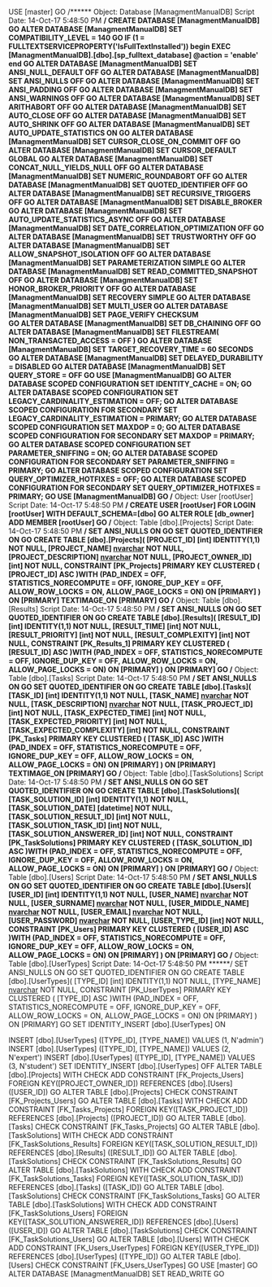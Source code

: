 USE [master]
GO
/****** Object:  Database [ManagmentManualDB]    Script Date: 14-Oct-17 5:48:50 PM ******/
CREATE DATABASE [ManagmentManualDB]
GO
ALTER DATABASE [ManagmentManualDB] SET COMPATIBILITY_LEVEL = 140
GO
IF (1 = FULLTEXTSERVICEPROPERTY('IsFullTextInstalled'))
begin
EXEC [ManagmentManualDB].[dbo].[sp_fulltext_database] @action = 'enable'
end
GO
ALTER DATABASE [ManagmentManualDB] SET ANSI_NULL_DEFAULT OFF 
GO
ALTER DATABASE [ManagmentManualDB] SET ANSI_NULLS OFF 
GO
ALTER DATABASE [ManagmentManualDB] SET ANSI_PADDING OFF 
GO
ALTER DATABASE [ManagmentManualDB] SET ANSI_WARNINGS OFF 
GO
ALTER DATABASE [ManagmentManualDB] SET ARITHABORT OFF 
GO
ALTER DATABASE [ManagmentManualDB] SET AUTO_CLOSE OFF 
GO
ALTER DATABASE [ManagmentManualDB] SET AUTO_SHRINK OFF 
GO
ALTER DATABASE [ManagmentManualDB] SET AUTO_UPDATE_STATISTICS ON 
GO
ALTER DATABASE [ManagmentManualDB] SET CURSOR_CLOSE_ON_COMMIT OFF 
GO
ALTER DATABASE [ManagmentManualDB] SET CURSOR_DEFAULT  GLOBAL 
GO
ALTER DATABASE [ManagmentManualDB] SET CONCAT_NULL_YIELDS_NULL OFF 
GO
ALTER DATABASE [ManagmentManualDB] SET NUMERIC_ROUNDABORT OFF 
GO
ALTER DATABASE [ManagmentManualDB] SET QUOTED_IDENTIFIER OFF 
GO
ALTER DATABASE [ManagmentManualDB] SET RECURSIVE_TRIGGERS OFF 
GO
ALTER DATABASE [ManagmentManualDB] SET  DISABLE_BROKER 
GO
ALTER DATABASE [ManagmentManualDB] SET AUTO_UPDATE_STATISTICS_ASYNC OFF 
GO
ALTER DATABASE [ManagmentManualDB] SET DATE_CORRELATION_OPTIMIZATION OFF 
GO
ALTER DATABASE [ManagmentManualDB] SET TRUSTWORTHY OFF 
GO
ALTER DATABASE [ManagmentManualDB] SET ALLOW_SNAPSHOT_ISOLATION OFF 
GO
ALTER DATABASE [ManagmentManualDB] SET PARAMETERIZATION SIMPLE 
GO
ALTER DATABASE [ManagmentManualDB] SET READ_COMMITTED_SNAPSHOT OFF 
GO
ALTER DATABASE [ManagmentManualDB] SET HONOR_BROKER_PRIORITY OFF 
GO
ALTER DATABASE [ManagmentManualDB] SET RECOVERY SIMPLE 
GO
ALTER DATABASE [ManagmentManualDB] SET  MULTI_USER 
GO
ALTER DATABASE [ManagmentManualDB] SET PAGE_VERIFY CHECKSUM  
GO
ALTER DATABASE [ManagmentManualDB] SET DB_CHAINING OFF 
GO
ALTER DATABASE [ManagmentManualDB] SET FILESTREAM( NON_TRANSACTED_ACCESS = OFF ) 
GO
ALTER DATABASE [ManagmentManualDB] SET TARGET_RECOVERY_TIME = 60 SECONDS 
GO
ALTER DATABASE [ManagmentManualDB] SET DELAYED_DURABILITY = DISABLED 
GO
ALTER DATABASE [ManagmentManualDB] SET QUERY_STORE = OFF
GO
USE [ManagmentManualDB]
GO
ALTER DATABASE SCOPED CONFIGURATION SET IDENTITY_CACHE = ON;
GO
ALTER DATABASE SCOPED CONFIGURATION SET LEGACY_CARDINALITY_ESTIMATION = OFF;
GO
ALTER DATABASE SCOPED CONFIGURATION FOR SECONDARY SET LEGACY_CARDINALITY_ESTIMATION = PRIMARY;
GO
ALTER DATABASE SCOPED CONFIGURATION SET MAXDOP = 0;
GO
ALTER DATABASE SCOPED CONFIGURATION FOR SECONDARY SET MAXDOP = PRIMARY;
GO
ALTER DATABASE SCOPED CONFIGURATION SET PARAMETER_SNIFFING = ON;
GO
ALTER DATABASE SCOPED CONFIGURATION FOR SECONDARY SET PARAMETER_SNIFFING = PRIMARY;
GO
ALTER DATABASE SCOPED CONFIGURATION SET QUERY_OPTIMIZER_HOTFIXES = OFF;
GO
ALTER DATABASE SCOPED CONFIGURATION FOR SECONDARY SET QUERY_OPTIMIZER_HOTFIXES = PRIMARY;
GO
USE [ManagmentManualDB]
GO
/****** Object:  User [rootUser]    Script Date: 14-Oct-17 5:48:50 PM ******/
CREATE USER [rootUser] FOR LOGIN [rootUser] WITH DEFAULT_SCHEMA=[dbo]
GO
ALTER ROLE [db_owner] ADD MEMBER [rootUser]
GO
/****** Object:  Table [dbo].[Projects]    Script Date: 14-Oct-17 5:48:50 PM ******/
SET ANSI_NULLS ON
GO
SET QUOTED_IDENTIFIER ON
GO
CREATE TABLE [dbo].[Projects](
	[PROJECT_ID] [int] IDENTITY(1,1) NOT NULL,
	[PROJECT_NAME] [nvarchar](100) NOT NULL,
	[PROJECT_DESCRIPTION] [nvarchar](max) NOT NULL,
	[PROJECT_OWNER_ID] [int] NOT NULL,
 CONSTRAINT [PK_Projects] PRIMARY KEY CLUSTERED 
(
	[PROJECT_ID] ASC
)WITH (PAD_INDEX = OFF, STATISTICS_NORECOMPUTE = OFF, IGNORE_DUP_KEY = OFF, ALLOW_ROW_LOCKS = ON, ALLOW_PAGE_LOCKS = ON) ON [PRIMARY]
) ON [PRIMARY] TEXTIMAGE_ON [PRIMARY]
GO
/****** Object:  Table [dbo].[Results]    Script Date: 14-Oct-17 5:48:50 PM ******/
SET ANSI_NULLS ON
GO
SET QUOTED_IDENTIFIER ON
GO
CREATE TABLE [dbo].[Results](
	[RESULT_ID] [int] IDENTITY(1,1) NOT NULL,
	[RESULT_TIME] [int] NOT NULL,
	[RESULT_PRIORITY] [int] NOT NULL,
	[RESULT_COMPLEXITY] [int] NOT NULL,
 CONSTRAINT [PK_Results_1] PRIMARY KEY CLUSTERED 
(
	[RESULT_ID] ASC
)WITH (PAD_INDEX = OFF, STATISTICS_NORECOMPUTE = OFF, IGNORE_DUP_KEY = OFF, ALLOW_ROW_LOCKS = ON, ALLOW_PAGE_LOCKS = ON) ON [PRIMARY]
) ON [PRIMARY]
GO
/****** Object:  Table [dbo].[Tasks]    Script Date: 14-Oct-17 5:48:50 PM ******/
SET ANSI_NULLS ON
GO
SET QUOTED_IDENTIFIER ON
GO
CREATE TABLE [dbo].[Tasks](
	[TASK_ID] [int] IDENTITY(1,1) NOT NULL,
	[TASK_NAME] [nvarchar](100) NOT NULL,
	[TASK_DESCRIPTION] [nvarchar](max) NOT NULL,
	[TASK_PROJECT_ID] [int] NOT NULL,
	[TASK_EXPECTED_TIME] [int] NOT NULL,
	[TASK_EXPECTED_PRIORITY] [int] NOT NULL,
	[TASK_EXPECTED_COMPLEXITY] [int] NOT NULL,
 CONSTRAINT [PK_Tasks] PRIMARY KEY CLUSTERED 
(
	[TASK_ID] ASC
)WITH (PAD_INDEX = OFF, STATISTICS_NORECOMPUTE = OFF, IGNORE_DUP_KEY = OFF, ALLOW_ROW_LOCKS = ON, ALLOW_PAGE_LOCKS = ON) ON [PRIMARY]
) ON [PRIMARY] TEXTIMAGE_ON [PRIMARY]
GO
/****** Object:  Table [dbo].[TaskSolutions]    Script Date: 14-Oct-17 5:48:50 PM ******/
SET ANSI_NULLS ON
GO
SET QUOTED_IDENTIFIER ON
GO
CREATE TABLE [dbo].[TaskSolutions](
	[TASK_SOLUTION_ID] [int] IDENTITY(1,1) NOT NULL,
	[TASK_SOLUTION_DATE] [datetime] NOT NULL,
	[TASK_SOLUTION_RESULT_ID] [int] NOT NULL,
	[TASK_SOLUTION_TASK_ID] [int] NOT NULL,
	[TASK_SOLUTION_ANSWERER_ID] [int] NOT NULL,
 CONSTRAINT [PK_TaskSolutions] PRIMARY KEY CLUSTERED 
(
	[TASK_SOLUTION_ID] ASC
)WITH (PAD_INDEX = OFF, STATISTICS_NORECOMPUTE = OFF, IGNORE_DUP_KEY = OFF, ALLOW_ROW_LOCKS = ON, ALLOW_PAGE_LOCKS = ON) ON [PRIMARY]
) ON [PRIMARY]
GO
/****** Object:  Table [dbo].[Users]    Script Date: 14-Oct-17 5:48:50 PM ******/
SET ANSI_NULLS ON
GO
SET QUOTED_IDENTIFIER ON
GO
CREATE TABLE [dbo].[Users](
	[USER_ID] [int] IDENTITY(1,1) NOT NULL,
	[USER_NAME] [nvarchar](50) NOT NULL,
	[USER_SURNAME] [nvarchar](50) NOT NULL,
	[USER_MIDDLE_NAME] [nvarchar](50) NOT NULL,
	[USER_EMAIL] [nvarchar](50) NOT NULL,
	[USER_PASSWORD] [nvarchar](50) NOT NULL,
	[USER_TYPE_ID] [int] NOT NULL,
 CONSTRAINT [PK_Users] PRIMARY KEY CLUSTERED 
(
	[USER_ID] ASC
)WITH (PAD_INDEX = OFF, STATISTICS_NORECOMPUTE = OFF, IGNORE_DUP_KEY = OFF, ALLOW_ROW_LOCKS = ON, ALLOW_PAGE_LOCKS = ON) ON [PRIMARY]
) ON [PRIMARY]
GO
/****** Object:  Table [dbo].[UserTypes]    Script Date: 14-Oct-17 5:48:50 PM ******/
SET ANSI_NULLS ON
GO
SET QUOTED_IDENTIFIER ON
GO
CREATE TABLE [dbo].[UserTypes](
	[TYPE_ID] [int] IDENTITY(1,1) NOT NULL,
	[TYPE_NAME] [nvarchar](50) NOT NULL,
 CONSTRAINT [PK_UserTypes] PRIMARY KEY CLUSTERED 
(
	[TYPE_ID] ASC
)WITH (PAD_INDEX = OFF, STATISTICS_NORECOMPUTE = OFF, IGNORE_DUP_KEY = OFF, ALLOW_ROW_LOCKS = ON, ALLOW_PAGE_LOCKS = ON) ON [PRIMARY]
) ON [PRIMARY]
GO
SET IDENTITY_INSERT [dbo].[UserTypes] ON 

INSERT [dbo].[UserTypes] ([TYPE_ID], [TYPE_NAME]) VALUES (1, N'admin')
INSERT [dbo].[UserTypes] ([TYPE_ID], [TYPE_NAME]) VALUES (2, N'expert')
INSERT [dbo].[UserTypes] ([TYPE_ID], [TYPE_NAME]) VALUES (3, N'student')
SET IDENTITY_INSERT [dbo].[UserTypes] OFF
ALTER TABLE [dbo].[Projects]  WITH CHECK ADD  CONSTRAINT [FK_Projects_Users] FOREIGN KEY([PROJECT_OWNER_ID])
REFERENCES [dbo].[Users] ([USER_ID])
GO
ALTER TABLE [dbo].[Projects] CHECK CONSTRAINT [FK_Projects_Users]
GO
ALTER TABLE [dbo].[Tasks]  WITH CHECK ADD  CONSTRAINT [FK_Tasks_Projects] FOREIGN KEY([TASK_PROJECT_ID])
REFERENCES [dbo].[Projects] ([PROJECT_ID])
GO
ALTER TABLE [dbo].[Tasks] CHECK CONSTRAINT [FK_Tasks_Projects]
GO
ALTER TABLE [dbo].[TaskSolutions]  WITH CHECK ADD  CONSTRAINT [FK_TaskSolutions_Results] FOREIGN KEY([TASK_SOLUTION_RESULT_ID])
REFERENCES [dbo].[Results] ([RESULT_ID])
GO
ALTER TABLE [dbo].[TaskSolutions] CHECK CONSTRAINT [FK_TaskSolutions_Results]
GO
ALTER TABLE [dbo].[TaskSolutions]  WITH CHECK ADD  CONSTRAINT [FK_TaskSolutions_Tasks] FOREIGN KEY([TASK_SOLUTION_TASK_ID])
REFERENCES [dbo].[Tasks] ([TASK_ID])
GO
ALTER TABLE [dbo].[TaskSolutions] CHECK CONSTRAINT [FK_TaskSolutions_Tasks]
GO
ALTER TABLE [dbo].[TaskSolutions]  WITH CHECK ADD  CONSTRAINT [FK_TaskSolutions_Users] FOREIGN KEY([TASK_SOLUTION_ANSWERER_ID])
REFERENCES [dbo].[Users] ([USER_ID])
GO
ALTER TABLE [dbo].[TaskSolutions] CHECK CONSTRAINT [FK_TaskSolutions_Users]
GO
ALTER TABLE [dbo].[Users]  WITH CHECK ADD  CONSTRAINT [FK_Users_UserTypes] FOREIGN KEY([USER_TYPE_ID])
REFERENCES [dbo].[UserTypes] ([TYPE_ID])
GO
ALTER TABLE [dbo].[Users] CHECK CONSTRAINT [FK_Users_UserTypes]
GO
USE [master]
GO
ALTER DATABASE [ManagmentManualDB] SET  READ_WRITE 
GO
